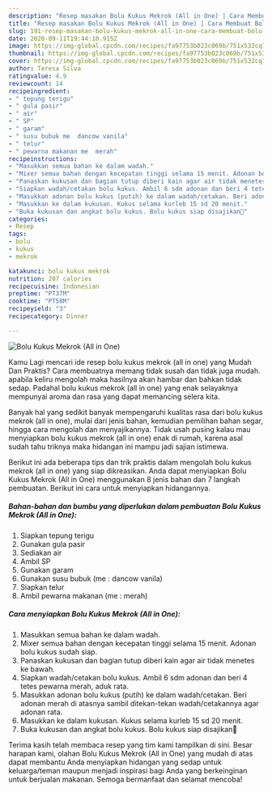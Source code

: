 ```yaml
---
description: "Resep masakan Bolu Kukus Mekrok (All in One) | Cara Membuat Bolu Kukus Mekrok (All in One) Yang Enak Dan Mudah"
title: "Resep masakan Bolu Kukus Mekrok (All in One) | Cara Membuat Bolu Kukus Mekrok (All in One) Yang Enak Dan Mudah"
slug: 191-resep-masakan-bolu-kukus-mekrok-all-in-one-cara-membuat-bolu-kukus-mekrok-all-in-one-yang-enak-dan-mudah
date: 2020-09-11T19:44:10.915Z
image: https://img-global.cpcdn.com/recipes/fa97753b023c069b/751x532cq70/bolu-kukus-mekrok-all-in-one-foto-resep-utama.jpg
thumbnail: https://img-global.cpcdn.com/recipes/fa97753b023c069b/751x532cq70/bolu-kukus-mekrok-all-in-one-foto-resep-utama.jpg
cover: https://img-global.cpcdn.com/recipes/fa97753b023c069b/751x532cq70/bolu-kukus-mekrok-all-in-one-foto-resep-utama.jpg
author: Teresa Silva
ratingvalue: 4.9
reviewcount: 14
recipeingredient:
- " tepung terigu"
- " gula pasir"
- " air"
- " SP"
- " garam"
- " susu bubuk me  dancow vanila"
- " telur"
- " pewarna makanan me  merah"
recipeinstructions:
- "Masukkan semua bahan ke dalam wadah."
- "Mixer semua bahan dengan kecepatan tinggi selama 15 menit. Adonan bolu kukus sudah siap."
- "Panaskan kukusan dan bagian tutup diberi kain agar air tidak menetes ke bawah."
- "Siapkan wadah/cetakan bolu kukus. Ambil 6 sdm adonan dan beri 4 tetes pewarna merah, aduk rata."
- "Masukkan adonan bolu kukus (putih) ke dalam wadah/cetakan. Beri adonan merah di atasnya sambil ditekan-tekan wadah/cetakannya agar adonan rata."
- "Masukkan ke dalam kukusan. Kukus selama kurleb 15 sd 20 menit."
- "Buka kukusan dan angkat bolu kukus. Bolu kukus siap disajikan🤗"
categories:
- Resep
tags:
- bolu
- kukus
- mekrok

katakunci: bolu kukus mekrok 
nutrition: 287 calories
recipecuisine: Indonesian
preptime: "PT37M"
cooktime: "PT58M"
recipeyield: "3"
recipecategory: Dinner

---
```



![Bolu Kukus Mekrok (All in One)](https://img-global.cpcdn.com/recipes/fa97753b023c069b/751x532cq70/bolu-kukus-mekrok-all-in-one-foto-resep-utama.jpg)

Kamu Lagi mencari ide resep bolu kukus mekrok (all in one) yang Mudah Dan Praktis? Cara membuatnya memang tidak susah dan tidak juga mudah. apabila keliru mengolah maka hasilnya akan hambar dan bahkan tidak sedap. Padahal bolu kukus mekrok (all in one) yang enak selayaknya mempunyai aroma dan rasa yang dapat memancing selera kita.

Banyak hal yang sedikit banyak mempengaruhi kualitas rasa dari bolu kukus mekrok (all in one), mulai dari jenis bahan, kemudian pemilihan bahan segar, hingga cara mengolah dan menyajikannya. Tidak usah pusing kalau mau menyiapkan bolu kukus mekrok (all in one) enak di rumah, karena asal sudah tahu triknya maka hidangan ini mampu jadi sajian istimewa.




Berikut ini ada beberapa tips dan trik praktis dalam mengolah bolu kukus mekrok (all in one) yang siap dikreasikan. Anda dapat menyiapkan Bolu Kukus Mekrok (All in One) menggunakan 8 jenis bahan dan 7 langkah pembuatan. Berikut ini cara untuk menyiapkan hidangannya.

<!--inarticleads1-->

##### Bahan-bahan dan bumbu yang diperlukan dalam pembuatan Bolu Kukus Mekrok (All in One):

1. Siapkan  tepung terigu
1. Gunakan  gula pasir
1. Sediakan  air
1. Ambil  SP
1. Gunakan  garam
1. Gunakan  susu bubuk (me : dancow vanila)
1. Siapkan  telur
1. Ambil  pewarna makanan (me : merah)




<!--inarticleads2-->

##### Cara menyiapkan Bolu Kukus Mekrok (All in One):

1. Masukkan semua bahan ke dalam wadah.
1. Mixer semua bahan dengan kecepatan tinggi selama 15 menit. Adonan bolu kukus sudah siap.
1. Panaskan kukusan dan bagian tutup diberi kain agar air tidak menetes ke bawah.
1. Siapkan wadah/cetakan bolu kukus. Ambil 6 sdm adonan dan beri 4 tetes pewarna merah, aduk rata.
1. Masukkan adonan bolu kukus (putih) ke dalam wadah/cetakan. Beri adonan merah di atasnya sambil ditekan-tekan wadah/cetakannya agar adonan rata.
1. Masukkan ke dalam kukusan. Kukus selama kurleb 15 sd 20 menit.
1. Buka kukusan dan angkat bolu kukus. Bolu kukus siap disajikan🤗




Terima kasih telah membaca resep yang tim kami tampilkan di sini. Besar harapan kami, olahan Bolu Kukus Mekrok (All in One) yang mudah di atas dapat membantu Anda menyiapkan hidangan yang sedap untuk keluarga/teman maupun menjadi inspirasi bagi Anda yang berkeinginan untuk berjualan makanan. Semoga bermanfaat dan selamat mencoba!
